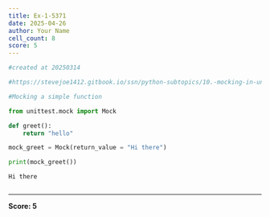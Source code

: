 ```yaml
---
title: Ex-1-5371
date: 2025-04-26
author: Your Name
cell_count: 8
score: 5
---
```


```python
#created at 20250314
```


```python
#https://stevejoe1412.gitbook.io/ssn/python-subtopics/10.-mocking-in-unit-tests
```


```python
#Mocking a simple function
```


```python
from unittest.mock import Mock
```


```python
def greet():
    return "hello"
```


```python
mock_greet = Mock(return_value = "Hi there")
```


```python
print(mock_greet())
```

    Hi there



```python

```


---
**Score: 5**